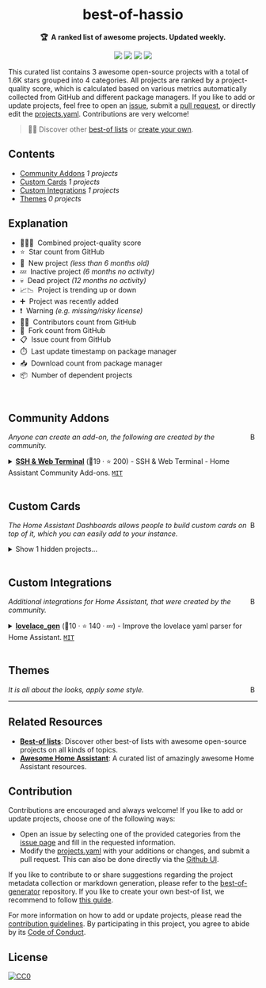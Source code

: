 <!-- markdownlint-disable -->
<h1 align="center">
    best-of-hassio
    <br>
</h1>

<p align="center">
    <strong>🏆&nbsp; A ranked list of awesome projects. Updated weekly.</strong>
</p>

<p align="center">
    <a href="https://best-of.org" title="Best-of Badge"><img src="http://bit.ly/3o3EHNN"></a>
    <a href="#Contents" title="Project Count"><img src="https://img.shields.io/badge/projects-3-blue.svg?color=5ac4bf"></a>
    <a href="#Contribution" title="Contributions are welcome"><img src="https://img.shields.io/badge/contributions-welcome-green.svg"></a>
    <a href="https://github.com/legovaer/best-of-hassio/releases" title="Best-of Updates"><img src="https://img.shields.io/github/release-date/legovaer/best-of-hassio?color=green&label=updated"></a>
</p>

This curated list contains 3 awesome open-source projects with a total of 1.6K stars grouped into 4 categories. All projects are ranked by a project-quality score, which is calculated based on various metrics automatically collected from GitHub and different package managers. If you like to add or update projects, feel free to open an [issue](https://github.com/legovaer/best-of-hassio/issues/new/choose), submit a [pull request](https://github.com/legovaer/best-of-hassio/pulls), or directly edit the [projects.yaml](https://github.com/legovaer/best-of-hassio/edit/main/projects.yaml). Contributions are very welcome!

> 🧙‍♂️  Discover other [best-of lists](https://best-of.org) or [create your own](https://github.com/best-of-lists/best-of/blob/main/create-best-of-list.md).

## Contents

- [Community Addons](#community-addons) _1 projects_
- [Custom Cards](#custom-cards) _1 projects_
- [Custom Integrations](#custom-integrations) _1 projects_
- [Themes](#themes) _0 projects_

## Explanation
- 🥇🥈🥉&nbsp; Combined project-quality score
- ⭐️&nbsp; Star count from GitHub
- 🐣&nbsp; New project _(less than 6 months old)_
- 💤&nbsp; Inactive project _(6 months no activity)_
- 💀&nbsp; Dead project _(12 months no activity)_
- 📈📉&nbsp; Project is trending up or down
- ➕&nbsp; Project was recently added
- ❗️&nbsp; Warning _(e.g. missing/risky license)_
- 👨‍💻&nbsp; Contributors count from GitHub
- 🔀&nbsp; Fork count from GitHub
- 📋&nbsp; Issue count from GitHub
- ⏱️&nbsp; Last update timestamp on package manager
- 📥&nbsp; Download count from package manager
- 📦&nbsp; Number of dependent projects

<br>

## Community Addons

<a href="#contents"><img align="right" width="15" height="15" src="https://git.io/JtehR" alt="Back to top"></a>

_Anyone can create an add-on, the following are created by the community._

<details><summary><b><a href="https://github.com/hassio-addons/addon-ssh">SSH & Web Terminal</a></b> (🥇19 ·  ⭐ 200) - SSH & Web Terminal - Home Assistant Community Add-ons. <code><a href="http://bit.ly/34MBwT8">MIT</a></code></summary>

- [GitHub](https://github.com/hassio-addons/addon-ssh) (👨‍💻 25 · 🔀 73 · ⏱️ 12.12.2022):

	```
	git clone https://github.com/hassio-addons/addon-ssh
	```
</details>
<br>

## Custom Cards

<a href="#contents"><img align="right" width="15" height="15" src="https://git.io/JtehR" alt="Back to top"></a>

_The Home Assistant Dashboards allows people to build custom cards on top of it, which you can easily add to your instance._

<details><summary>Show 1 hidden projects...</summary>

- <b><a href="https://github.com/custom-cards/button-card">Lovelace button-card</a></b> (🥇23 ·  ⭐ 1.3K · 💀) - Lovelace button-card for home assistant. <code><a href="http://bit.ly/34MBwT8">MIT</a></code>
</details>
<br>

## Custom Integrations

<a href="#contents"><img align="right" width="15" height="15" src="https://git.io/JtehR" alt="Back to top"></a>

_Additional integrations for Home Assistant, that were created by the community._

<details><summary><b><a href="https://github.com/thomasloven/hass-lovelace_gen">lovelace_gen</a></b> (🥇10 ·  ⭐ 140 · 💤) - Improve the lovelace yaml parser for Home Assistant. <code><a href="http://bit.ly/34MBwT8">MIT</a></code></summary>

- [GitHub](https://github.com/thomasloven/hass-lovelace_gen) (👨‍💻 5 · 🔀 19 · 📋 34 - 41% open · ⏱️ 29.05.2022):

	```
	git clone https://github.com/thomasloven/hass-lovelace_gen
	```
</details>
<br>

## Themes

<a href="#contents"><img align="right" width="15" height="15" src="https://git.io/JtehR" alt="Back to top"></a>

_It is all about the looks, apply some style._


---

## Related Resources

- [**Best-of lists**](https://best-of.org): Discover other best-of lists with awesome open-source projects on all kinds of topics.
- [**Awesome Home Assistant**](https://github.com/frenck/awesome-home-assistant): A curated list of amazingly awesome Home Assistant resources.

## Contribution

Contributions are encouraged and always welcome! If you like to add or update projects, choose one of the following ways:

- Open an issue by selecting one of the provided categories from the [issue page](https://github.com/legovaer/best-of-hassio/issues/new/choose) and fill in the requested information.
- Modify the [projects.yaml](https://github.com/legovaer/best-of-hassio/blob/main/projects.yaml) with your additions or changes, and submit a pull request. This can also be done directly via the [Github UI](https://github.com/legovaer/best-of-hassio/edit/main/projects.yaml).

If you like to contribute to or share suggestions regarding the project metadata collection or markdown generation, please refer to the [best-of-generator](https://github.com/best-of-lists/best-of-generator) repository. If you like to create your own best-of list, we recommend to follow [this guide](https://github.com/best-of-lists/best-of/blob/main/create-best-of-list.md).

For more information on how to add or update projects, please read the [contribution guidelines](https://github.com/legovaer/best-of-hassio/blob/main/CONTRIBUTING.md). By participating in this project, you agree to abide by its [Code of Conduct](https://github.com/legovaer/best-of-hassio/blob/main/.github/CODE_OF_CONDUCT.md).

## License

[![CC0](https://mirrors.creativecommons.org/presskit/buttons/88x31/svg/by-sa.svg)](https://creativecommons.org/licenses/by-sa/4.0/)
